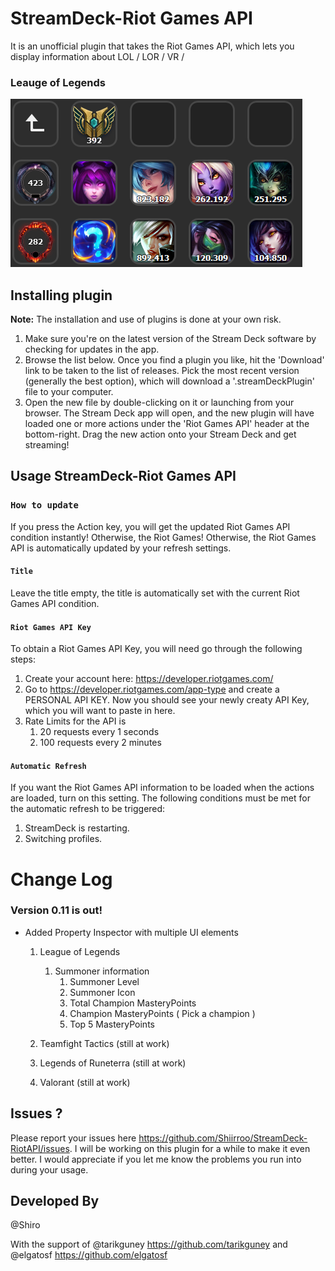 # StreamDeck-Riot Games API
 It is an unofficial plugin that takes the Riot Games API, which lets you display information about LOL / LOR / VR / 
 ### Leauge of Legends
![mainlook](./icons/preview.png)

## Installing plugin

**Note:** The installation and use of plugins is done at your own risk.

1. Make sure you're on the latest version of the Stream Deck software by checking for updates in the app.
2. Browse the list below. Once you find a plugin you like, hit the 'Download' link to be taken to the list of releases. Pick the most recent version (generally the best option), which will download a '.streamDeckPlugin' file to your computer.
3. Open the new file by double-clicking on it or launching from your browser. The Stream Deck app will open, and the new plugin will have loaded one or more actions under the 'Riot Games API' header at the bottom-right. Drag the new action onto your Stream Deck and get streaming!

## Usage StreamDeck-Riot Games API

### `How to update`

If you press the Action key, you will get the updated Riot Games API condition instantly! Otherwise, the Riot Games! Otherwise, the Riot Games API is automatically updated by your refresh settings. 

#### `Title`

Leave the title empty, the title is automatically set with the current Riot Games API condition.

#### `Riot Games API Key`

 To obtain a Riot Games API Key, you will need go through the following steps:

1. Create your account here: https://developer.riotgames.com/
2. Go to https://developer.riotgames.com/app-type and create a PERSONAL API KEY. Now you should see your newly creaty API Key, which you will want to paste in here.
3. Rate Limits for the API is
    1. 20 requests every 1 seconds
    2. 100 requests every 2 minutes


#### `Automatic Refresh`

If you want the Riot Games API information to be loaded when the actions are loaded, turn on this setting. 
The following conditions must be met for the automatic refresh to be triggered:

1. StreamDeck is restarting.
2. Switching profiles.


# Change Log
### Version 0.11 is out!
- Added Property Inspector with multiple UI elements 
    1. League of Legends
        1. Summoner information
            1.  Summoner Level
            2.  Summoner Icon
            3.  Total Champion MasteryPoints
            4.  Champion MasteryPoints ( Pick a champion )
            5.  Top 5 MasteryPoints

    2. Teamfight Tactics (still at work)
    3. Legends of Runeterra (still at work)
    4. Valorant (still at work)


## Issues ?

Please report your issues here https://github.com/Shiirroo/StreamDeck-RiotAPI/issues. I will be working on this plugin for a while to make it even better. I would appreciate if you let me know the problems you run into during your usage.

## Developed By

@Shiro

With the support of 
                    @tarikguney https://github.com/tarikguney
                and 
                    @elgatosf https://github.com/elgatosf
